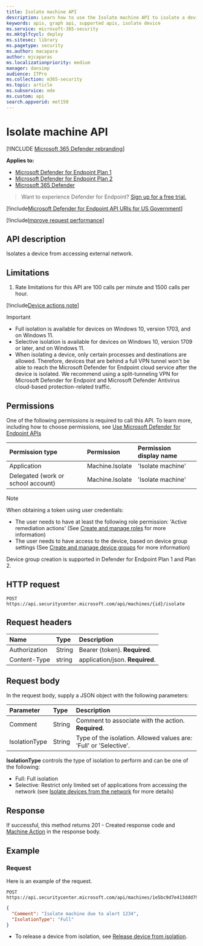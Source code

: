 ```yaml
---
title: Isolate machine API
description: Learn how to use the Isolate machine API to isolate a device from accessing external network in Microsoft Defender for Endpoint.
keywords: apis, graph api, supported apis, isolate device
ms.service: microsoft-365-security
ms.mktglfcycl: deploy
ms.sitesec: library
ms.pagetype: security
ms.author: macapara
author: mjcaparas
ms.localizationpriority: medium
manager: dansimp
audience: ITPro
ms.collection: m365-security
ms.topic: article
ms.subservice: mde
ms.custom: api
search.appverid: met150
---
```


# Isolate machine API

[!INCLUDE [Microsoft 365 Defender rebranding](../../includes/microsoft-defender.md)]


**Applies to:**
- [Microsoft Defender for Endpoint Plan 1](https://go.microsoft.com/fwlink/p/?linkid=2154037)
- [Microsoft Defender for Endpoint Plan 2](https://go.microsoft.com/fwlink/p/?linkid=2154037)
- [Microsoft 365 Defender](https://go.microsoft.com/fwlink/?linkid=2118804)


> Want to experience Defender for Endpoint? [Sign up for a free trial.](https://signup.microsoft.com/create-account/signup?products=7f379fee-c4f9-4278-b0a1-e4c8c2fcdf7e&ru=https://aka.ms/MDEp2OpenTrial?ocid=docs-wdatp-exposedapis-abovefoldlink)

[!include[Microsoft Defender for Endpoint API URIs for US Government](../../includes/microsoft-defender-api-usgov.md)]

[!include[Improve request performance](../../includes/improve-request-performance.md)]

## API description

Isolates a device from accessing external network.

## Limitations

1. Rate limitations for this API are 100 calls per minute and 1500 calls per hour.

[!include[Device actions note](../../includes/machineactionsnote.md)]

> [!IMPORTANT]
>
> - Full isolation is available for devices on Windows 10, version 1703, and on Windows 11.
> - Selective isolation is available for devices on Windows 10, version 1709 or later, and on Windows 11.
> - When isolating a device, only certain processes and destinations are allowed. Therefore, devices that are behind a full VPN tunnel won't be able to reach the Microsoft Defender for Endpoint cloud service after the device is isolated. We recommend using a split-tunneling VPN for Microsoft Defender for Endpoint and Microsoft Defender Antivirus cloud-based protection-related traffic.

## Permissions

One of the following permissions is required to call this API. To learn more, including how to choose permissions, see [Use Microsoft Defender for Endpoint APIs](apis-intro.md)

Permission type|Permission|Permission display name
:---|:---|:---
Application|Machine.Isolate|'Isolate machine'
Delegated (work or school account)|Machine.Isolate|'Isolate machine'

> [!NOTE]
> When obtaining a token using user credentials:
>
> - The user needs to have at least the following role permission: 'Active remediation actions' (See [Create and manage roles](user-roles.md) for more information)
> - The user needs to have access to the device, based on device group settings (See [Create and manage device groups](machine-groups.md) for more information)
>
> Device group creation is supported in Defender for Endpoint Plan 1 and Plan 2. 

## HTTP request

```http
POST https://api.securitycenter.microsoft.com/api/machines/{id}/isolate
```

## Request headers

Name|Type|Description
:---|:---|:---
Authorization|String|Bearer {token}. **Required**.
Content-Type|string|application/json. **Required**.

## Request body

In the request body, supply a JSON object with the following parameters:

Parameter|Type|Description
:---|:---|:---
Comment|String|Comment to associate with the action. **Required**.
IsolationType|String|Type of the isolation. Allowed values are: 'Full' or 'Selective'.

**IsolationType** controls the type of isolation to perform and can be one of the following:

- Full: Full isolation
- Selective: Restrict only limited set of applications from accessing the network (see [Isolate devices from the network](respond-machine-alerts.md#isolate-devices-from-the-network) for more details)

## Response

If successful, this method returns 201 - Created response code and [Machine Action](machineaction.md) in the response body.

## Example

### Request

Here is an example of the request.

```http
POST https://api.securitycenter.microsoft.com/api/machines/1e5bc9d7e413ddd7902c2932e418702b84d0cc07/isolate
```

```json
{
  "Comment": "Isolate machine due to alert 1234",
  "IsolationType": "Full" 
}
```

- To release a device from isolation, see [Release device from isolation](unisolate-machine.md).
